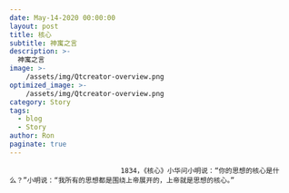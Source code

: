 ```yaml
---
date: May-14-2020 00:00:00
layout: post
title: 核心
subtitle: 神寓之言
description: >-
  神寓之言
image: >-
    /assets/img/Qtcreator-overview.png
optimized_image: >-
    /assets/img/Qtcreator-overview.png
category: Story
tags:
  - blog
  - Story
author: Ron
paginate: true
---
```


							　　1834，《核心》小华问小明说：“你的思想的核心是什么？”小明说：“我所有的思想都是围绕上帝展开的，上帝就是思想的核心。”
							
							
						